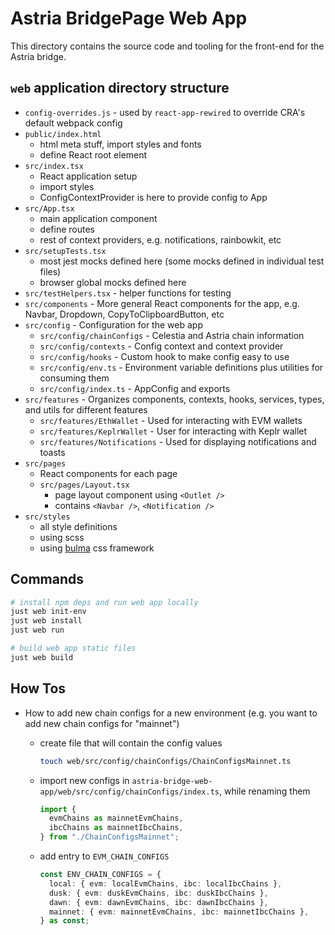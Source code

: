 # Astria BridgePage Web App

This directory contains the source code and tooling for the front-end for
the Astria bridge.

## `web` application directory structure

* `config-overrides.js` - used by `react-app-rewired` to override CRA's default
  webpack config
* `public/index.html`
  * html meta stuff, import styles and fonts
  * define React root element
* `src/index.tsx`
  * React application setup
  * import styles
  * ConfigContextProvider is here to provide config to App
* `src/App.tsx`
  * main application component
  * define routes
  * rest of context providers, e.g. notifications, rainbowkit, etc
* `src/setupTests.tsx`
  * most jest mocks defined here (some mocks defined in individual test files)
  * browser global mocks defined here
* `src/testHelpers.tsx` - helper functions for testing
* `src/components` - More general React components for the app, e.g. Navbar,
  Dropdown, CopyToClipboardButton, etc
* `src/config` - Configuration for the web app
  * `src/config/chainConfigs` - Celestia and Astria chain information
  * `src/config/contexts` - Config context and context provider
  * `src/config/hooks` - Custom hook to make config easy to use
  * `src/config/env.ts` - Environment variable definitions plus utilities for
    consuming them
  * `src/config/index.ts` - AppConfig and exports
* `src/features` - Organizes components, contexts, hooks, services, types, and
  utils for different features
  * `src/features/EthWallet` - Used for interacting with EVM wallets
  * `src/features/KeplrWallet` - User for interacting with Keplr wallet
  * `src/features/Notifications` - Used for displaying notifications and toasts
* `src/pages`
  * React components for each page
  * `src/pages/Layout.tsx`
    * page layout component using `<Outlet />`
    * contains `<Navbar />`, `<Notification />`
* `src/styles`
  * all style definitions
  * using scss
  * using [bulma](https://bulma.io/documentation/) css framework

## Commands

```bash
# install npm deps and run web app locally
just web init-env
just web install
just web run

# build web app static files
just web build
```

## How Tos

* How to add new chain configs for a new environment (e.g. you want to add new
  chain configs for "mainnet")
  * create file that will contain the config values

    ```sh
    touch web/src/config/chainConfigs/ChainConfigsMainnet.ts
    ```

  * import new configs in
    `astria-bridge-web-app/web/src/config/chainConfigs/index.ts`, while renaming
    them

    ```typescript
    import {
      evmChains as mainnetEvmChains,
      ibcChains as mainnetIbcChains,
    } from "./ChainConfigsMainnet"; 
    ```

  * add entry to `EVM_CHAIN_CONFIGS`

    ```typescript
    const ENV_CHAIN_CONFIGS = {
      local: { evm: localEvmChains, ibc: localIbcChains },
      dusk: { evm: duskEvmChains, ibc: duskIbcChains },
      dawn: { evm: dawnEvmChains, ibc: dawnIbcChains },
      mainnet: { evm: mainnetEvmChains, ibc: mainnetIbcChains },
    } as const;
    ```
